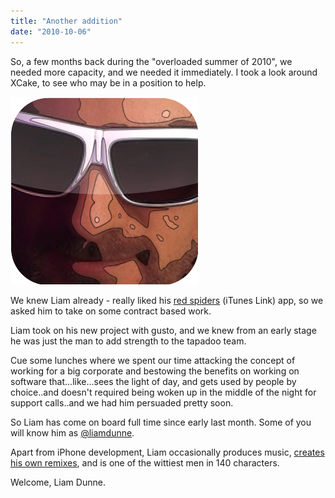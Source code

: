 ```yaml
---
title: "Another addition"
date: "2010-10-06"
---
```


So, a few months back during the "overloaded summer of 2010", we needed more capacity, and we needed it immediately. I took a look around XCake, to see who may be in a position to help.

![Liam Dunne](images/Lmd64_avatar2.png "Liam Dunne")

We knew Liam already - really liked his [red spiders](http://itunes.apple.com/ie/app/red-spiders/id347882628?mt=8) (iTunes Link) app, so we asked him to take on some contract based work.

Liam took on his new project with gusto, and we knew from an early stage he was just the man to add strength to the tapadoo team.

Cue some lunches where we spent our time attacking the concept of working for a big corporate and bestowing the benefits on working on software that...like...sees the light of day, and gets used by people by choice..and doesn't required being woken up in the middle of the night for support calls..and we had him persuaded pretty soon.

So Liam has come on board full time since early last month. Some of you will know him as [@liamdunne](http://twitter.com/liamdunne).

Apart from iPhone development, Liam occasionally produces music, [creates his own remixes](http://soundcloud.com/lmd64), and is one of the wittiest men in 140 characters.

Welcome, Liam Dunne.
